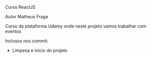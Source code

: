 
Curso ReactJS

Autor Matheus Fraga

Curso da plataforma Udemy onde neste projeto vamos trabalhar com eventos

Inclusos nos commit:

- Limpesa e inicio do projeto
